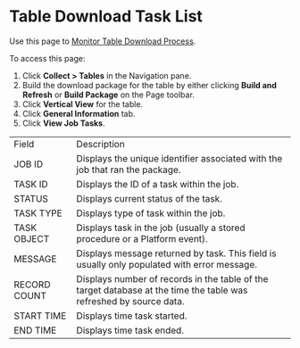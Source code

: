 # Table Download Task List

<div class="use">

Use this page to [Monitor Table Download
Process](../Use_Cases/Monitor_Table_Download_Process.htm).

</div>

To access this page:

1.  Click <span style="font-weight: bold;">Collect \> Tables</span> in
    the Navigation pane.
2.  Build the download package for the table by either clicking
    <span style="font-weight: bold;">Build and Refresh</span> or
    <span style="font-weight: bold;">Build Package</span> on the Page
    toolbar.
3.  Click <span style="font-weight: bold;">Vertical View</span> for the
    table.
4.  Click <span style="font-weight: bold;">General Information</span>
    tab.
5.  Click <span style="font-weight: bold;">View Job
Tasks</span>.

|              |                                                                                                                    |
| ------------ | ------------------------------------------------------------------------------------------------------------------ |
| Field        | Description                                                                                                        |
| JOB ID       | Displays the unique identifier associated with the job that ran the package.                                       |
| TASK ID      | Displays the ID of a task within the job.                                                                          |
| STATUS       | Displays current status of the task.                                                                               |
| TASK TYPE    | Displays type of task within the job.                                                                              |
| TASK OBJECT  | Displays task in the job (usually a stored procedure or a Platform event).                                         |
| MESSAGE      | Displays message returned by task. This field is usually only populated with error message.                        |
| RECORD COUNT | Displays number of records in the table of the target database at the time the table was refreshed by source data. |
| START TIME   | Displays time task started.                                                                                        |
| END TIME     | Displays time task ended.                                                                                          |
